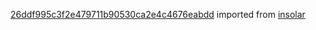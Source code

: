 [26ddf995c3f2e479711b90530ca2e4c4676eabdd](https://github.com/insolar/insolar/commit/26ddf995c3f2e479711b90530ca2e4c4676eabdd) imported from [insolar](https://github.com/insolar/insolar)
